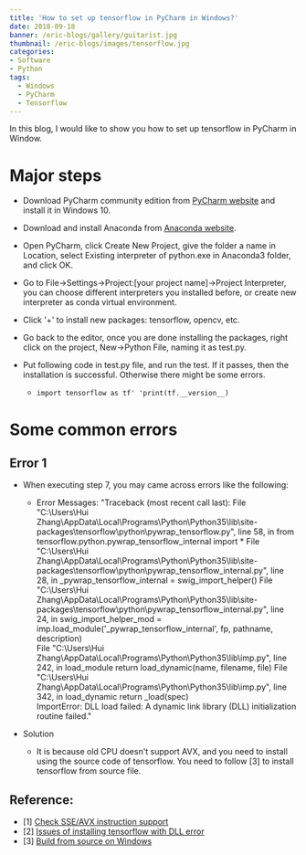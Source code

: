 ```yaml
---
title: 'How to set up tensorflow in PyCharm in Windows?'
date: 2018-09-18
banner: /eric-blogs/gallery/guitarist.jpg
thumbnail: /eric-blogs/images/tensorflow.jpg
categories:
- Software
- Python
tags:
  - Windows
  - PyCharm
  - Tensorflow
---
```


In this blog, I would like to show you how to set up tensorflow in PyCharm in Window.

<!--more-->

# Major steps

* Download PyCharm community edition from [PyCharm website](https://www.jetbrains.com/pycharm/download/#section=windows) and install it in Windows 10.

* Download and install Anaconda from [Anaconda website](https://www.anaconda.com/download/#windows).

* Open PyCharm, click Create New Project, give the folder a name in Location, select Existing interpreter of python.exe in Anaconda3 folder, and click OK.

* Go to File->Settings->Project:[your project name]->Project Interpreter, you can choose different interpreters you installed before, or create new interpreter as conda virtual environment.

* Click '+' to install new packages: tensorflow, opencv, etc.

* Go back to the editor, once you are done installing the packages, right click on the project, New->Python File, naming it as test.py.

* Put following code in test.py file, and run the test. If it passes, then the installation is successful. Otherwise there might be some errors.
  - `import tensorflow as tf' 'print(tf.__version__)`


# Some common errors

## Error 1
 * When executing step 7, you may came across errors like the following:
   - Error Messages:
	"Traceback (most recent call last):
	File "C:\Users\Hui Zhang\AppData\Local\Programs\Python\Python35\lib\site-packages\tensorflow\python\pywrap_tensorflow.py", line 58, in <module> from tensorflow.python.pywrap_tensorflow_internal import *
	File "C:\Users\Hui Zhang\AppData\Local\Programs\Python\Python35\lib\site-packages\tensorflow\python\pywrap_tensorflow_internal.py", line 28, in <module> _pywrap_tensorflow_internal = swig_import_helper()	
	File "C:\Users\Hui Zhang\AppData\Local\Programs\Python\Python35\lib\site-packages\tensorflow\python\pywrap_tensorflow_internal.py", line 24, in swig_import_helper_mod = imp.load_module('_pywrap_tensorflow_internal', fp, pathname, description)	
	File "C:\Users\Hui Zhang\AppData\Local\Programs\Python\Python35\lib\imp.py", line 242, in load_module return load_dynamic(name, filename, file)
	File "C:\Users\Hui Zhang\AppData\Local\Programs\Python\Python35\lib\imp.py", line 342, in load_dynamic return _load(spec)	
	ImportError: DLL load failed: A dynamic link library (DLL) initialization routine failed."

 * Solution
   * It is because old CPU doesn't support AVX, and you need to install using the source code of tensorflow. You need to follow [3] to install tensorflow from source file.


Reference:
------
* [1] [Check SSE/AVX instruction support](https://gist.github.com/hi2p-perim/7855506#file-ssecheck-cpp)
* [2] [Issues of installing tensorflow with DLL error](https://github.com/tensorflow/tensorflow/issues/17761)
* [3] [Build from source on Windows](https://www.tensorflow.org/install/source_windows)